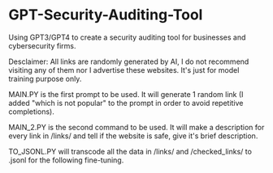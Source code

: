 # GPT-Security-Auditing-Tool
 Using GPT3/GPT4 to create a security auditing tool for businesses and cybersecurity firms.

Desclaimer: All links are randomly generated by AI, I do not recommend visiting any of them nor I advertise these websites. It's just for model training purpose only.


MAIN.PY is the first prompt to be used. It will generate 1 random link (I added "which is not popular" to the prompt in order to avoid repetitive completions).

MAIN_2.PY is the second command to be used. It will make a description for every link in /links/ and tell if the website is safe, give it's brief description.

TO_JSONL.PY will transcode all the data in /links/ and /checked_links/ to .jsonl for the following fine-tuning. 
